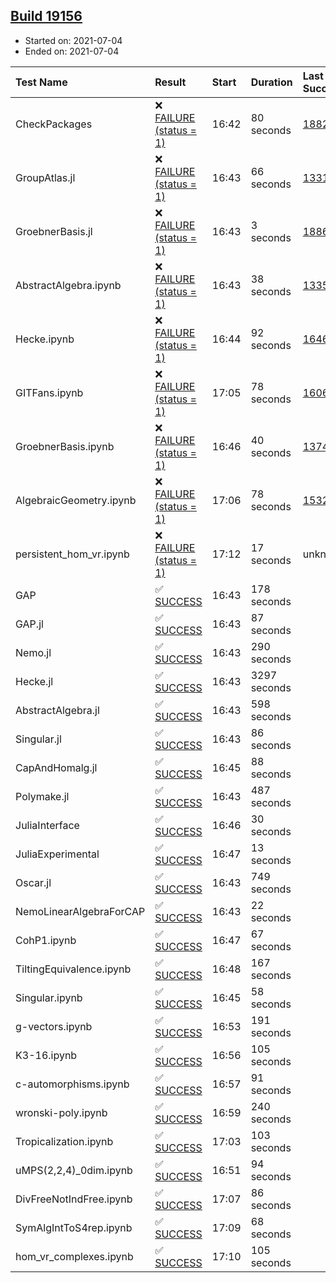 ## [Build 19156](https://oscarci.mathematik.uni-kl.de/job/oscar/19156/)

* Started on: 2021-07-04
* Ended on: 2021-07-04

| Test Name    | Result | Start | Duration | Last Success | First Failure |
|:-------------|:-------|:------|:---------|:-------------|:--------------|
| CheckPackages | ❌ [FAILURE (status = 1)](https://oscarci.mathematik.uni-kl.de/job/oscar/19156/artifact/logs/build-19156/CheckPackages.log) | 16:42 | 80 seconds | [18822](https://oscarci.mathematik.uni-kl.de/job/oscar/18822/) | [18823](https://oscarci.mathematik.uni-kl.de/job/oscar/18823/) |
| GroupAtlas.jl | ❌ [FAILURE (status = 1)](https://oscarci.mathematik.uni-kl.de/job/oscar/19156/artifact/logs/build-19156/GroupAtlas.jl.log) | 16:43 | 66 seconds | [13311](https://oscarci.mathematik.uni-kl.de/job/oscar/13311/) | [13312](https://oscarci.mathematik.uni-kl.de/job/oscar/13312/) |
| GroebnerBasis.jl | ❌ [FAILURE (status = 1)](https://oscarci.mathematik.uni-kl.de/job/oscar/19156/artifact/logs/build-19156/GroebnerBasis.jl.log) | 16:43 | 3 seconds | [18864](https://oscarci.mathematik.uni-kl.de/job/oscar/18864/) | [18865](https://oscarci.mathematik.uni-kl.de/job/oscar/18865/) |
| AbstractAlgebra.ipynb | ❌ [FAILURE (status = 1)](https://oscarci.mathematik.uni-kl.de/job/oscar/19156/artifact/logs/build-19156/AbstractAlgebra.ipynb.log) | 16:43 | 38 seconds | [13355](https://oscarci.mathematik.uni-kl.de/job/oscar/13355/) | [13356](https://oscarci.mathematik.uni-kl.de/job/oscar/13356/) |
| Hecke.ipynb | ❌ [FAILURE (status = 1)](https://oscarci.mathematik.uni-kl.de/job/oscar/19156/artifact/logs/build-19156/Hecke.ipynb.log) | 16:44 | 92 seconds | [16463](https://oscarci.mathematik.uni-kl.de/job/oscar/16463/) | [16464](https://oscarci.mathematik.uni-kl.de/job/oscar/16464/) |
| GITFans.ipynb | ❌ [FAILURE (status = 1)](https://oscarci.mathematik.uni-kl.de/job/oscar/19156/artifact/logs/build-19156/GITFans.ipynb.log) | 17:05 | 78 seconds | [16068](https://oscarci.mathematik.uni-kl.de/job/oscar/16068/) | [16069](https://oscarci.mathematik.uni-kl.de/job/oscar/16069/) |
| GroebnerBasis.ipynb | ❌ [FAILURE (status = 1)](https://oscarci.mathematik.uni-kl.de/job/oscar/19156/artifact/logs/build-19156/GroebnerBasis.ipynb.log) | 16:46 | 40 seconds | [13748](https://oscarci.mathematik.uni-kl.de/job/oscar/13748/) | [13749](https://oscarci.mathematik.uni-kl.de/job/oscar/13749/) |
| AlgebraicGeometry.ipynb | ❌ [FAILURE (status = 1)](https://oscarci.mathematik.uni-kl.de/job/oscar/19156/artifact/logs/build-19156/AlgebraicGeometry.ipynb.log) | 17:06 | 78 seconds | [15322](https://oscarci.mathematik.uni-kl.de/job/oscar/15322/) | [15323](https://oscarci.mathematik.uni-kl.de/job/oscar/15323/) |
| persistent_hom_vr.ipynb | ❌ [FAILURE (status = 1)](https://oscarci.mathematik.uni-kl.de/job/oscar/19156/artifact/logs/build-19156/persistent_hom_vr.ipynb.log) | 17:12 | 17 seconds | unknown | unknown |
| GAP | ✅ [SUCCESS](https://oscarci.mathematik.uni-kl.de/job/oscar/19156/artifact/logs/build-19156/GAP.log) | 16:43 | 178 seconds |  |  |
| GAP.jl | ✅ [SUCCESS](https://oscarci.mathematik.uni-kl.de/job/oscar/19156/artifact/logs/build-19156/GAP.jl.log) | 16:43 | 87 seconds |  |  |
| Nemo.jl | ✅ [SUCCESS](https://oscarci.mathematik.uni-kl.de/job/oscar/19156/artifact/logs/build-19156/Nemo.jl.log) | 16:43 | 290 seconds |  |  |
| Hecke.jl | ✅ [SUCCESS](https://oscarci.mathematik.uni-kl.de/job/oscar/19156/artifact/logs/build-19156/Hecke.jl.log) | 16:43 | 3297 seconds |  |  |
| AbstractAlgebra.jl | ✅ [SUCCESS](https://oscarci.mathematik.uni-kl.de/job/oscar/19156/artifact/logs/build-19156/AbstractAlgebra.jl.log) | 16:43 | 598 seconds |  |  |
| Singular.jl | ✅ [SUCCESS](https://oscarci.mathematik.uni-kl.de/job/oscar/19156/artifact/logs/build-19156/Singular.jl.log) | 16:43 | 86 seconds |  |  |
| CapAndHomalg.jl | ✅ [SUCCESS](https://oscarci.mathematik.uni-kl.de/job/oscar/19156/artifact/logs/build-19156/CapAndHomalg.jl.log) | 16:45 | 88 seconds |  |  |
| Polymake.jl | ✅ [SUCCESS](https://oscarci.mathematik.uni-kl.de/job/oscar/19156/artifact/logs/build-19156/Polymake.jl.log) | 16:43 | 487 seconds |  |  |
| JuliaInterface | ✅ [SUCCESS](https://oscarci.mathematik.uni-kl.de/job/oscar/19156/artifact/logs/build-19156/JuliaInterface.log) | 16:46 | 30 seconds |  |  |
| JuliaExperimental | ✅ [SUCCESS](https://oscarci.mathematik.uni-kl.de/job/oscar/19156/artifact/logs/build-19156/JuliaExperimental.log) | 16:47 | 13 seconds |  |  |
| Oscar.jl | ✅ [SUCCESS](https://oscarci.mathematik.uni-kl.de/job/oscar/19156/artifact/logs/build-19156/Oscar.jl.log) | 16:43 | 749 seconds |  |  |
| NemoLinearAlgebraForCAP | ✅ [SUCCESS](https://oscarci.mathematik.uni-kl.de/job/oscar/19156/artifact/logs/build-19156/NemoLinearAlgebraForCAP.log) | 16:43 | 22 seconds |  |  |
| CohP1.ipynb | ✅ [SUCCESS](https://oscarci.mathematik.uni-kl.de/job/oscar/19156/artifact/logs/build-19156/CohP1.ipynb.log) | 16:47 | 67 seconds |  |  |
| TiltingEquivalence.ipynb | ✅ [SUCCESS](https://oscarci.mathematik.uni-kl.de/job/oscar/19156/artifact/logs/build-19156/TiltingEquivalence.ipynb.log) | 16:48 | 167 seconds |  |  |
| Singular.ipynb | ✅ [SUCCESS](https://oscarci.mathematik.uni-kl.de/job/oscar/19156/artifact/logs/build-19156/Singular.ipynb.log) | 16:45 | 58 seconds |  |  |
| g-vectors.ipynb | ✅ [SUCCESS](https://oscarci.mathematik.uni-kl.de/job/oscar/19156/artifact/logs/build-19156/g-vectors.ipynb.log) | 16:53 | 191 seconds |  |  |
| K3-16.ipynb | ✅ [SUCCESS](https://oscarci.mathematik.uni-kl.de/job/oscar/19156/artifact/logs/build-19156/K3-16.ipynb.log) | 16:56 | 105 seconds |  |  |
| c-automorphisms.ipynb | ✅ [SUCCESS](https://oscarci.mathematik.uni-kl.de/job/oscar/19156/artifact/logs/build-19156/c-automorphisms.ipynb.log) | 16:57 | 91 seconds |  |  |
| wronski-poly.ipynb | ✅ [SUCCESS](https://oscarci.mathematik.uni-kl.de/job/oscar/19156/artifact/logs/build-19156/wronski-poly.ipynb.log) | 16:59 | 240 seconds |  |  |
| Tropicalization.ipynb | ✅ [SUCCESS](https://oscarci.mathematik.uni-kl.de/job/oscar/19156/artifact/logs/build-19156/Tropicalization.ipynb.log) | 17:03 | 103 seconds |  |  |
| uMPS(2,2,4)_0dim.ipynb | ✅ [SUCCESS](https://oscarci.mathematik.uni-kl.de/job/oscar/19156/artifact/logs/build-19156/uMPS-2-2-4-_0dim.ipynb.log) | 16:51 | 94 seconds |  |  |
| DivFreeNotIndFree.ipynb | ✅ [SUCCESS](https://oscarci.mathematik.uni-kl.de/job/oscar/19156/artifact/logs/build-19156/DivFreeNotIndFree.ipynb.log) | 17:07 | 86 seconds |  |  |
| SymAlgIntToS4rep.ipynb | ✅ [SUCCESS](https://oscarci.mathematik.uni-kl.de/job/oscar/19156/artifact/logs/build-19156/SymAlgIntToS4rep.ipynb.log) | 17:09 | 68 seconds |  |  |
| hom_vr_complexes.ipynb | ✅ [SUCCESS](https://oscarci.mathematik.uni-kl.de/job/oscar/19156/artifact/logs/build-19156/hom_vr_complexes.ipynb.log) | 17:10 | 105 seconds |  |  |
